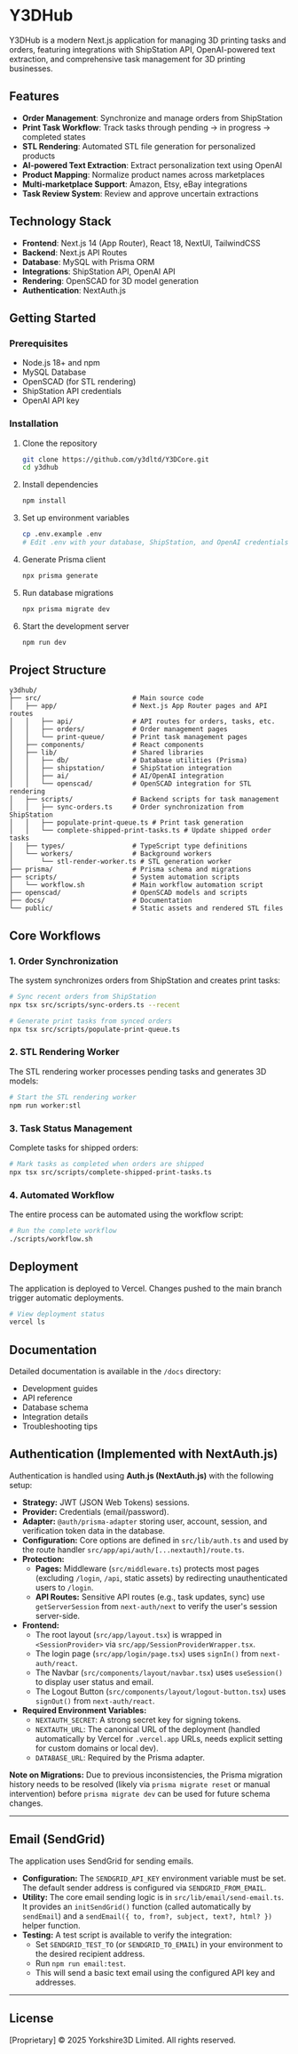# Y3DHub

Y3DHub is a modern Next.js application for managing 3D printing tasks and orders, featuring integrations with ShipStation API, OpenAI-powered text extraction, and comprehensive task management for 3D printing businesses.

## Features

- **Order Management**: Synchronize and manage orders from ShipStation
- **Print Task Workflow**: Track tasks through pending → in progress → completed states
- **STL Rendering**: Automated STL file generation for personalized products
- **AI-powered Text Extraction**: Extract personalization text using OpenAI
- **Product Mapping**: Normalize product names across marketplaces
- **Multi-marketplace Support**: Amazon, Etsy, eBay integrations
- **Task Review System**: Review and approve uncertain extractions

## Technology Stack

- **Frontend**: Next.js 14 (App Router), React 18, NextUI, TailwindCSS
- **Backend**: Next.js API Routes
- **Database**: MySQL with Prisma ORM
- **Integrations**: ShipStation API, OpenAI API
- **Rendering**: OpenSCAD for 3D model generation
- **Authentication**: NextAuth.js

## Getting Started

### Prerequisites

- Node.js 18+ and npm
- MySQL Database
- OpenSCAD (for STL rendering)
- ShipStation API credentials
- OpenAI API key

### Installation

1. Clone the repository

   ```bash
   git clone https://github.com/y3dltd/Y3DCore.git
   cd y3dhub
   ```

2. Install dependencies

   ```bash
   npm install
   ```

3. Set up environment variables

   ```bash
   cp .env.example .env
   # Edit .env with your database, ShipStation, and OpenAI credentials
   ```

4. Generate Prisma client

   ```bash
   npx prisma generate
   ```

5. Run database migrations

   ```bash
   npx prisma migrate dev
   ```

6. Start the development server
   ```bash
   npm run dev
   ```

## Project Structure

```
y3dhub/
├── src/                       # Main source code
│   ├── app/                   # Next.js App Router pages and API routes
│   │   ├── api/               # API routes for orders, tasks, etc.
│   │   ├── orders/            # Order management pages
│   │   └── print-queue/       # Print task management pages
│   ├── components/            # React components
│   ├── lib/                   # Shared libraries
│   │   ├── db/                # Database utilities (Prisma)
│   │   ├── shipstation/       # ShipStation integration
│   │   ├── ai/                # AI/OpenAI integration
│   │   └── openscad/          # OpenSCAD integration for STL rendering
│   ├── scripts/               # Backend scripts for task management
│   │   ├── sync-orders.ts     # Order synchronization from ShipStation
│   │   ├── populate-print-queue.ts # Print task generation
│   │   └── complete-shipped-print-tasks.ts # Update shipped order tasks
│   ├── types/                 # TypeScript type definitions
│   └── workers/               # Background workers
│       └── stl-render-worker.ts # STL generation worker
├── prisma/                    # Prisma schema and migrations
├── scripts/                   # System automation scripts
│   └── workflow.sh            # Main workflow automation script
├── openscad/                  # OpenSCAD models and scripts
├── docs/                      # Documentation
└── public/                    # Static assets and rendered STL files
```

## Core Workflows

### 1. Order Synchronization

The system synchronizes orders from ShipStation and creates print tasks:

```bash
# Sync recent orders from ShipStation
npx tsx src/scripts/sync-orders.ts --recent

# Generate print tasks from synced orders
npx tsx src/scripts/populate-print-queue.ts
```

### 2. STL Rendering Worker

The STL rendering worker processes pending tasks and generates 3D models:

```bash
# Start the STL rendering worker
npm run worker:stl
```

### 3. Task Status Management

Complete tasks for shipped orders:

```bash
# Mark tasks as completed when orders are shipped
npx tsx src/scripts/complete-shipped-print-tasks.ts
```

### 4. Automated Workflow

The entire process can be automated using the workflow script:

```bash
# Run the complete workflow
./scripts/workflow.sh
```

## Deployment

The application is deployed to Vercel. Changes pushed to the main branch trigger automatic deployments.

```bash
# View deployment status
vercel ls
```

## Documentation

Detailed documentation is available in the `/docs` directory:

- Development guides
- API reference
- Database schema
- Integration details
- Troubleshooting tips

## Authentication (Implemented with NextAuth.js)

Authentication is handled using **Auth.js (NextAuth.js)** with the following setup:

- **Strategy:** JWT (JSON Web Tokens) sessions.
- **Provider:** Credentials (email/password).
- **Adapter:** `@auth/prisma-adapter` storing user, account, session, and verification token data in the database.
- **Configuration:** Core options are defined in `src/lib/auth.ts` and used by the route handler `src/app/api/auth/[...nextauth]/route.ts`.
- **Protection:**
  - **Pages:** Middleware (`src/middleware.ts`) protects most pages (excluding `/login`, `/api`, static assets) by redirecting unauthenticated users to `/login`.
  - **API Routes:** Sensitive API routes (e.g., task updates, sync) use `getServerSession` from `next-auth/next` to verify the user's session server-side.
- **Frontend:**
  - The root layout (`src/app/layout.tsx`) is wrapped in `<SessionProvider>` via `src/app/SessionProviderWrapper.tsx`.
  - The login page (`src/app/login/page.tsx`) uses `signIn()` from `next-auth/react`.
  - The Navbar (`src/components/layout/navbar.tsx`) uses `useSession()` to display user status and email.
  - The Logout Button (`src/components/layout/logout-button.tsx`) uses `signOut()` from `next-auth/react`.
- **Required Environment Variables:**
  - `NEXTAUTH_SECRET`: A strong secret key for signing tokens.
  - `NEXTAUTH_URL`: The canonical URL of the deployment (handled automatically by Vercel for `.vercel.app` URLs, needs explicit setting for custom domains or local dev).
  - `DATABASE_URL`: Required by the Prisma adapter.

**Note on Migrations:** Due to previous inconsistencies, the Prisma migration history needs to be resolved (likely via `prisma migrate reset` or manual intervention) before `prisma migrate dev` can be used for future schema changes.

---

## Email (SendGrid)

The application uses SendGrid for sending emails.

- **Configuration:** The `SENDGRID_API_KEY` environment variable must be set. The default sender address is configured via `SENDGRID_FROM_EMAIL`.
- **Utility:** The core email sending logic is in `src/lib/email/send-email.ts`. It provides an `initSendGrid()` function (called automatically by `sendEmail`) and a `sendEmail({ to, from?, subject, text?, html? })` helper function.
- **Testing:** A test script is available to verify the integration:
  - Set `SENDGRID_TEST_TO` (or `SENDGRID_TO_EMAIL`) in your environment to the desired recipient address.
  - Run `npm run email:test`.
  - This will send a basic text email using the configured API key and addresses.

---

## License

[Proprietary] © 2025 Yorkshire3D Limited. All rights reserved.
